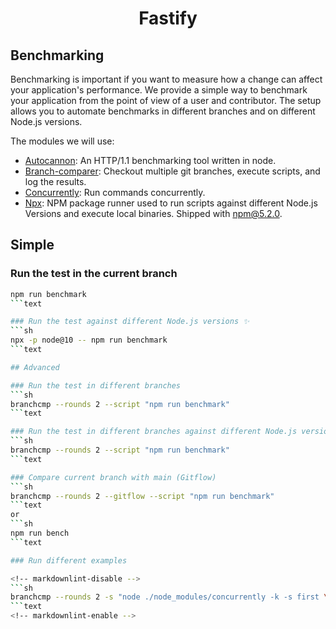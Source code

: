 <h1 align="center">Fastify</h1>

## Benchmarking
Benchmarking is important if you want to measure how a change can affect your
application's performance. We provide a simple way to benchmark your
application from the point of view of a user and contributor. The setup allows
you to automate benchmarks in different branches and on different Node.js
versions.

The modules we will use:
- [Autocannon](https://github.com/mcollina/autocannon): An HTTP/1.1 benchmarking
  tool written in node.
- [Branch-comparer](https://github.com/StarpTech/branch-comparer): Checkout
  multiple git branches, execute scripts, and log the results.
- [Concurrently](https://github.com/open-cli-tools/concurrently): Run commands
  concurrently.
- [Npx](https://github.com/npm/npx): NPM package runner used to run scripts
  against different Node.js Versions and execute local binaries. Shipped with
  npm@5.2.0.

## Simple

### Run the test in the current branch
```sh
npm run benchmark
```text

### Run the test against different Node.js versions ✨
```sh
npx -p node@10 -- npm run benchmark
```text

## Advanced

### Run the test in different branches
```sh
branchcmp --rounds 2 --script "npm run benchmark"
```text

### Run the test in different branches against different Node.js versions ✨
```sh
branchcmp --rounds 2 --script "npm run benchmark"
```text

### Compare current branch with main (Gitflow)
```sh
branchcmp --rounds 2 --gitflow --script "npm run benchmark"
```text
or
```sh
npm run bench
```text

### Run different examples

<!-- markdownlint-disable -->
```sh
branchcmp --rounds 2 -s "node ./node_modules/concurrently -k -s first \"node ./examples/asyncawait.js\" \"node ./node_modules/autocannon -c 100 -d 5 -p 10 localhost:3000/\""
```text
<!-- markdownlint-enable -->
